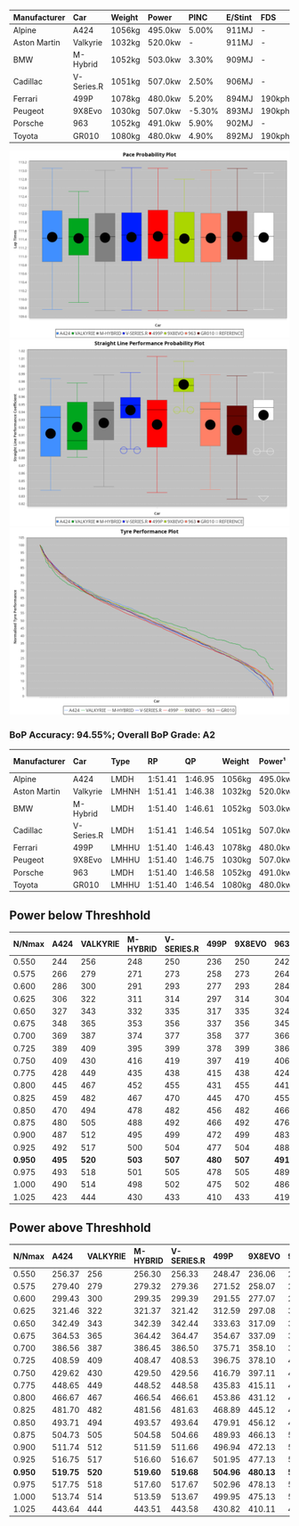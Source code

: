 | Manufacturer | Car        | Weight | Power   | PINC    | E/Stint | FDS     |
|:-|:-|:-|:-|:-|:-|:-|
| Alpine       | A424       | 1056kg | 495.0kw | 5.00%   | 911MJ   |    -    |
| Aston Martin | Valkyrie   | 1032kg | 520.0kw |    -    | 911MJ   |    -    |
| BMW          | M-Hybrid   | 1052kg | 503.0kw | 3.30%   | 909MJ   |    -    |
| Cadillac     | V-Series.R | 1051kg | 507.0kw | 2.50%   | 906MJ   |    -    |
| Ferrari      | 499P       | 1078kg | 480.0kw | 5.20%   | 894MJ   | 190kph  |
| Peugeot      | 9X8Evo     | 1030kg | 507.0kw | -5.30%  | 893MJ   | 190kph  |
| Porsche      | 963        | 1052kg | 491.0kw | 5.90%   | 902MJ   |    -    |
| Toyota       | GR010      | 1080kg | 480.0kw | 4.90%   | 892MJ   | 190kph  |

![PACECHART](./IMG/AUTO.png)
![STRAIGHTLINEPERFORMANCECHART](./IMG/AUTO_sp.png)
![TYREPERFORMANCECHART](./IMG/AUTO_tw.png)

### BoP Accuracy: 94.55%; Overall BoP Grade: A2
| Manufacturer | Car        | Type  | RP      | QP      | Weight | Power¹  | Threshhold | PINC    | Power²   | E/Stint | AVG Vmax  | FDS     | RDLC | L/Stint | BOP-Grade | Model Accuracy | Model Points | Match%  | SimDiff |
|:-|:-|:-|:-|:-|:-|:-|:-|:-|:-|:-|:-|:-|:-|:-|:-|:-|:-|:-|:-|
| Alpine       | A424       | LMDH  | 1:51.41 | 1:46.95 | 1056kg | 495.0kw | 210.0kph   | 5.00%   | 519.80kw |  911MJ  | 278.10kph |    -    | 1.02 | 34      | ~A1       | 98.45%         | 2220         | 97.52%  | -0.04   |
| Aston Martin | Valkyrie   | LMHNH | 1:51.41 | 1:46.38 | 1032kg | 520.0kw | 210.0kph   |    -    | 520.00kw |  911MJ  | 281.22kph |    -    | 1.05 | 34      | +C2       | 100.00%        | 466          | 73.01%  | #       |
| BMW          | M-Hybrid   | LMDH  | 1:51.40 | 1:46.61 | 1052kg | 503.0kw | 210.0kph   | 3.30%   | 519.60kw |  909MJ  | 280.60kph |    -    | 1.02 | 34      | ~A1       | 100.00%        | 3339         | 100.00% | +0.01   |
| Cadillac     | V-Series.R | LMDH  | 1:51.41 | 1:46.54 | 1051kg | 507.0kw | 210.0kph   | 2.50%   | 519.70kw |  906MJ  | 282.31kph |    -    | 1.02 | 34      | ~A1       | 99.03%         | 6041         | 98.73%  | +0.37   |
| Ferrari      | 499P       | LMHHU | 1:51.40 | 1:46.43 | 1078kg | 480.0kw | 210.0kph   | 5.20%   | 505.00kw |  894MJ  | 277.37kph | 190kph  | 1.03 | 34      | ~A1       | 99.97%         | 7286         | 100.00% | +0.82   |
| Peugeot      | 9X8Evo     | LMHHU | 1:51.40 | 1:46.75 | 1030kg | 507.0kw | 210.0kph   | -5.30%  | 480.10kw |  893MJ  | 285.72kph | 190kph  | 1.03 | 34      | +B1       | 100.00%        | 1890         | 87.15%  | +0.58   |
| Porsche      | 963        | LMDH  | 1:51.40 | 1:46.58 | 1052kg | 491.0kw | 210.0kph   | 5.90%   | 520.00kw |  902MJ  | 279.97kph |    -    | 1.02 | 34      | ~A1       | 99.89%         | 15174        | 100.00% | +0.14   |
| Toyota       | GR010      | LMHHU | 1:51.40 | 1:46.54 | 1080kg | 480.0kw | 210.0kph   | 4.90%   | 503.50kw |  892MJ  | 276.07kph | 190kph  | 1.02 | 34      | ~A1       | 99.82%         | 5457         | 100.00% | +0.76   |

## Power below Threshhold
| N/Nmax    | A424    | VALKYRIE | M-HYBRID | V-SERIES.R | 499P    | 9X8EVO  | 963     | GR010   |
|:-|:-|:-|:-|:-|:-|:-|:-|:-|
|  0.550    |  244    |  256     |  248     |  250       |  236    |  250    |  242    |  236    |
|  0.575    |  266    |  279     |  271     |  273       |  258    |  273    |  264    |  258    |
|  0.600    |  286    |  300     |  291     |  293       |  277    |  293    |  284    |  277    |
|  0.625    |  306    |  322     |  311     |  314       |  297    |  314    |  304    |  297    |
|  0.650    |  327    |  343     |  332     |  335       |  317    |  335    |  324    |  317    |
|  0.675    |  348    |  365     |  353     |  356       |  337    |  356    |  345    |  337    |
|  0.700    |  369    |  387     |  374     |  377       |  358    |  377    |  366    |  358    |
|  0.725    |  389    |  409     |  395     |  399       |  378    |  399    |  386    |  378    |
|  0.750    |  409    |  430     |  416     |  419       |  397    |  419    |  406    |  397    |
|  0.775    |  428    |  449     |  435     |  438       |  415    |  438    |  424    |  415    |
|  0.800    |  445    |  467     |  452     |  455       |  431    |  455    |  441    |  431    |
|  0.825    |  459    |  482     |  467     |  470       |  445    |  470    |  455    |  445    |
|  0.850    |  470    |  494     |  478     |  482       |  456    |  482    |  466    |  456    |
|  0.875    |  480    |  505     |  488     |  492       |  466    |  492    |  476    |  466    |
|  0.900    |  487    |  512     |  495     |  499       |  472    |  499    |  483    |  472    |
|  0.925    |  492    |  517     |  500     |  504       |  477    |  504    |  488    |  477    |
| **0.950** | **495** | **520**  | **503**  | **507**    | **480** | **507** | **491** | **480** |
|  0.975    |  493    |  518     |  501     |  505       |  478    |  505    |  489    |  478    |
|  1.000    |  490    |  514     |  498     |  502       |  475    |  502    |  486    |  475    |
|  1.025    |  423    |  444     |  430     |  433       |  410    |  433    |  419    |  410    |

## Power above Threshhold
| N/Nmax    | A424       | VALKYRIE | M-HYBRID   | V-SERIES.R | 499P       | 9X8EVO     | 963        | GR010      |
|:-|:-|:-|:-|:-|:-|:-|:-|:-|
|  0.550    |  256.37    |  256     |  256.30    |  256.33    |  248.47    |  236.06    |  256.48    |  248.26    |
|  0.575    |  279.40    |  279     |  279.32    |  279.36    |  271.52    |  258.07    |  279.52    |  271.28    |
|  0.600    |  299.43    |  300     |  299.35    |  299.39    |  291.55    |  277.07    |  299.56    |  291.30    |
|  0.625    |  321.46    |  322     |  321.37    |  321.42    |  312.59    |  297.08    |  321.60    |  311.32    |
|  0.650    |  342.49    |  343     |  342.39    |  342.44    |  333.63    |  317.09    |  342.64    |  332.34    |
|  0.675    |  364.53    |  365     |  364.42    |  364.47    |  354.67    |  337.09    |  364.68    |  353.36    |
|  0.700    |  386.56    |  387     |  386.45    |  386.50    |  375.71    |  358.10    |  386.72    |  374.39    |
|  0.725    |  408.59    |  409     |  408.47    |  408.53    |  396.75    |  378.10    |  408.76    |  395.41    |
|  0.750    |  429.62    |  430     |  429.50    |  429.56    |  416.79    |  397.11    |  429.80    |  416.43    |
|  0.775    |  448.65    |  449     |  448.52    |  448.58    |  435.83    |  415.11    |  448.84    |  435.45    |
|  0.800    |  466.67    |  467     |  466.54    |  466.61    |  453.86    |  431.12    |  466.87    |  452.47    |
|  0.825    |  481.70    |  482     |  481.56    |  481.63    |  468.89    |  445.12    |  481.90    |  467.48    |
|  0.850    |  493.71    |  494     |  493.57    |  493.64    |  479.91    |  456.12    |  493.92    |  478.49    |
|  0.875    |  504.73    |  505     |  504.58    |  504.66    |  489.93    |  466.13    |  504.94    |  488.50    |
|  0.900    |  511.74    |  512     |  511.59    |  511.66    |  496.94    |  472.13    |  511.95    |  495.51    |
|  0.925    |  516.75    |  517     |  516.60    |  516.67    |  501.95    |  477.13    |  516.96    |  500.52    |
| **0.950** | **519.75** | **520**  | **519.60** | **519.68** | **504.96** | **480.13** | **519.97** | **503.52** |
|  0.975    |  517.75    |  518     |  517.60    |  517.67    |  502.96    |  478.13    |  517.97    |  501.52    |
|  1.000    |  513.74    |  514     |  513.59    |  513.67    |  499.95    |  475.13    |  513.96    |  498.51    |
|  1.025    |  443.64    |  444     |  443.51    |  443.58    |  430.82    |  410.11    |  443.83    |  430.44    |
